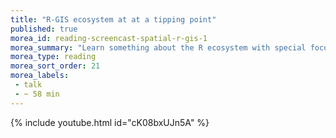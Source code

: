 ```yaml
---
title: "R-GIS ecosystem at at a tipping point"
published: true
morea_id: reading-screencast-spatial-r-gis-1
morea_summary: "Learn something about the R ecosystem with special focus on spatial aspects"
morea_type: reading
morea_sort_order: 21
morea_labels:
 - talk
 - ~ 58 min
---
```


{% include youtube.html id="cK08bxUJn5A" %}
